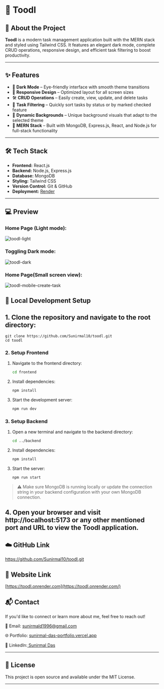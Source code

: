 # 🌟 Toodl

## 🚀 About the Project

**Toodl** is a modern task management application built with the MERN stack and styled using Tailwind CSS. It features an elegant dark mode, complete CRUD operations, responsive design, and efficient task filtering to boost productivity.

---

## ✨ Features

- 🌙 **Dark Mode** – Eye-friendly interface with smooth theme transitions  
- 📱 **Responsive Design** – Optimized layout for all screen sizes  
- 🛠️ **CRUD Operations** – Easily create, view, update, and delete tasks  
- 🧭 **Task Filtering** – Quickly sort tasks by status or by marked checked feature
- 🎨 **Dynamic Backgrounds** – Unique background visuals that adapt to the selected theme  
- 🔐 **MERN Stack** – Built with MongoDB, Express.js, React, and Node.js for full-stack functionality  

---

## 🛠 Tech Stack

- **Frontend:** React.js  
- **Backend:** Node.js, Express.js  
- **Database:** MongoDB  
- **Styling:** Tailwind CSS  
- **Version Control:** Git & GitHub  
- **Deployment:** [Render](https://render.com)  


---

## 💻 Preview

### Home Page (Light mode):

![toodl-light](https://github.com/user-attachments/assets/f3fac6b2-2e8b-4932-8663-be2a9d242229)


### Toggling Dark mode:

![toodl-dark](https://github.com/user-attachments/assets/d89fa774-0e3c-4f25-b208-7448cdbfb40f)


### Home Page(Small screen view):

![toodl-mobile-create-task](https://github.com/user-attachments/assets/44fd3246-3dd7-470f-ab2d-775914464e6d)

## 🚀 Local Development Setup

## 1. Clone the repository and navigate to the root directory:

```
git clone https://github.com/Sunirmal10/toodl.git
cd toodl
```

### 2. Setup Frontend

1. Navigate to the frontend directory:

   ```bash
   cd frontend
   ```

2. Install dependencies:

   ```bash
   npm install
   ```

3. Start the development server:

   ```bash
   npm run dev
   ```

### 3. Setup Backend

1. Open a new terminal and navigate to the backend directory:

   ```bash
   cd ../backend
   ```

2. Install dependencies:

   ```bash
   npm install
   ```

3. Start the server:

   ```bash
   npm run start
   ```

> ⚠️ Make sure MongoDB is running locally or update the connection string in your backend configuration with your own MongoDB connection.


## 4. Open your browser and visit http://localhost:5173 or any other mentioned port and URL to view the Toodl application.

## ☁️ GitHub Link

https://github.com/Sunirmal10/toodl.git

## 🔗 Website Link

[https://toodl.onrender.com](https://toodl.onrender.com/)

## 📬 Contact

If you'd like to connect or learn more about me, feel free to reach out!

📧 Email: sunirmald1996@gmail.com

🌐 Portfolio: [sunirmal-das-portfolio.vercel.app](https://sunirmal-das-portfolio.vercel.app/)

💼 LinkedIn:[ Sunirmal Das](https://www.linkedin.com/in/sdofficial008)

---

## 📝 License
This project is open source and available under the MIT License.

---
